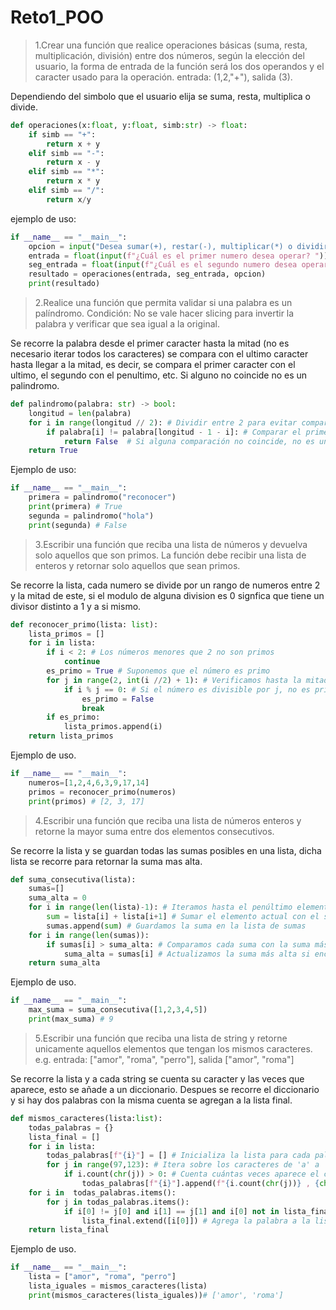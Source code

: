 # Reto1_POO
>1.Crear una función que realice operaciones básicas (suma, resta, multiplicación, división) entre dos números, según la elección del usuario, la forma de entrada de la función será los dos operandos y el caracter usado para la operación. entrada: (1,2,"+"), salida (3).

Dependiendo del simbolo que el usuario elija se suma, resta, multiplica o divide.
```python
def operaciones(x:float, y:float, simb:str) -> float:
    if simb == "+":
        return x + y
    elif simb == "-":
        return x - y
    elif simb == "*":
        return x * y
    elif simb == "/":
        return x/y
```
ejemplo de uso:
```python
if __name__ == "__main__":
    opcion = input("Desea sumar(+), restar(-), multiplicar(*) o dividir(/)? \ningrese el simbolo: ")
    entrada = float(input(f"¿Cuál es el primer numero desea operar? "))
    seg_entrada = float(input(f"¿Cuál es el segundo numero desea operar? "))
    resultado = operaciones(entrada, seg_entrada, opcion)
    print(resultado)
```
>2.Realice una función que permita validar si una palabra es un palíndromo. Condición: No se vale hacer slicing para invertir la palabra y verificar que sea igual a la original.

Se recorre la palabra desde el primer caracter hasta la mitad (no es necesario iterar todos los caracteres) se compara con el ultimo caracter hasta llegar a la mitad, es decir, se compara el primer caracter con el ultimo, el segundo con el penultimo, etc. Si alguno no coincide no es un palindromo.
```python
def palindromo(palabra: str) -> bool:
    longitud = len(palabra) 
    for i in range(longitud // 2): # Dividir entre 2 para evitar comparaciones innecesarias
        if palabra[i] != palabra[longitud - 1 - i]: # Comparar el primer y el último carácter, luego el segundo y el penúltimo, etc.
            return False  # Si alguna comparación no coincide, no es un palíndromo
    return True
```
Ejemplo de uso:
```python
if __name__ == "__main__":
    primera = palindromo("reconocer")
    print(primera) # True
    segunda = palindromo("hola")
    print(segunda) # False
```
>3.Escribir una función que reciba una lista de números y devuelva solo aquellos que son primos. La función debe recibir una lista de enteros y retornar solo aquellos que sean primos.

Se recorre la lista, cada numero se divide por un rango de numeros entre 2 y la mitad de este, si el modulo de alguna division es 0 signfica que tiene un divisor distinto a 1 y a si mismo.
```python
def reconocer_primo(lista: list):
    lista_primos = []
    for i in lista: 
        if i < 2: # Los números menores que 2 no son primos
            continue
        es_primo = True # Suponemos que el número es primo
        for j in range(2, int(i //2) + 1): # Verificamos hasta la mitad del número
            if i % j == 0: # Si el número es divisible por j, no es primo
                es_primo = False 
                break
        if es_primo: 
            lista_primos.append(i)
    return lista_primos
```
Ejemplo de uso.
```python
if __name__ == "__main__":
    numeros=[1,2,4,6,3,9,17,14]
    primos = reconocer_primo(numeros)
    print(primos) # [2, 3, 17]
```
>4.Escribir una función que reciba una lista de números enteros y retorne la mayor suma entre dos elementos consecutivos.

Se recorre la lista y se guardan todas las sumas posibles en una lista, dicha lista se recorre para retornar la suma mas alta.
```python
def suma_consecutiva(lista):
    sumas=[]
    suma_alta = 0 
    for i in range(len(lista)-1): # Iteramos hasta el penúltimo elemento para evitar un índice fuera de rango
        sum = lista[i] + lista[i+1] # Sumar el elemento actual con el siguiente
        sumas.append(sum) # Guardamos la suma en la lista de sumas
    for i in range(len(sumas)): 
        if sumas[i] > suma_alta: # Comparamos cada suma con la suma más alta encontrada hasta ahora
            suma_alta = sumas[i] # Actualizamos la suma más alta si encontramos una mayor
    return suma_alta
```
Ejemplo de uso.
```python
if __name__ == "__main__":
    max_suma = suma_consecutiva([1,2,3,4,5])
    print(max_suma) # 9
```
>5.Escribir una función que reciba una lista de string y retorne unicamente aquellos elementos que tengan los mismos caracteres. e.g. entrada: ["amor", "roma", "perro"], salida ["amor", "roma"]

Se recorre la lista y a cada string se cuenta su caracter y las veces que aparece, esto se añade a un diccionario. Despues se recorre el diccionario y si hay dos palabras con la misma cuenta se agregan a la lista final.
```python
def mismos_caracteres(lista:list):
    todas_palabras = {}
    lista_final = []
    for i in lista:
        todas_palabras[f"{i}"] = [] # Inicializa la lista para cada palabra
        for j in range(97,123): # Itera sobre los caracteres de 'a' a 'z'
            if i.count(chr(j)) > 0: # Cuenta cuántas veces aparece el carácter en la palabra                               
                todas_palabras[f"{i}"].append(f"{i.count(chr(j))} , {chr(j)}") # Agrega el carácter y su conteo a la lista de la palabra
    for i in  todas_palabras.items(): 
        for j in todas_palabras.items():
            if i[0] != j[0] and i[1] == j[1] and i[0] not in lista_final: # Compara las listas de caracteres de diferentes palabras
                lista_final.extend([i[0]]) # Agrega la palabra a la lista final si tiene los mismos caracteres que otra
    return lista_final 

```
Ejemplo de uso.
```python
if __name__ == "__main__":
    lista = ["amor", "roma", "perro"]
    lista_iguales = mismos_caracteres(lista) 
    print(mismos_caracteres(lista_iguales))# ['amor', 'roma']
```

